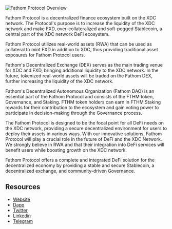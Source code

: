 ![Fathom Protocol Overview](https://i.imgur.com/hGihzFJ.jpg)

Fathom Protocol is a decentralized finance ecosystem built on the XDC network. The Protocol's purpose is to increase the liquidity of the XDC network and make FXD, over-collateralized and soft-pegged Stablecoin, a central part of the XDC network DeFi ecosystem.

Fathom Protocol utilizes real-world assets (RWA) that can be used as collateral to mint FXD in addition to XDC, thus providing traditional asset exposures for Fathom Protocol users.

Fathom's Decentralized Exchange (DEX) serves as the main trading venue for XDC and FXD, bringing additional liquidity to the XDC network. In the future, tokenized real-world assets will be traded on the Fathom DEX, further increasing the liquidity of the XDC network.

Fathom's Decentralized Autonomous Organization (Fathom DAO) is an essential part of the Fathom Protocol and consists of the FTHM token, Governance, and Staking. FTHM token holders can earn in FTHM Staking rewards for their contribution to the ecosystem and gain voting power to participate in decision-making through the Governance process.

The Fathom Protocol is designed to be the focal point for all DeFi needs on the XDC network, providing a secure decentralized environment for users to deploy their assets in various ways. With our innovative solutions, Fathom Protocol will play a crucial role in the future of DeFi and the XDC Network. We strongly believe in RWA and that their integration into DeFi services will benefit users while boosting growth on the XDC network.

Fathom Protocol offers a complete and integrated DeFi solution for the decentralized economy by providing a stable and secure Stablecoin, a decentralized exchange, and community-driven Governance.

## Resources
- [Website](https://fathom.fi)
- [Dapp](https://dapp.fathom.fi/)
- [Twitter](https://twitter.com/Fathom_fi)
- [Linkedin](https://www.linkedin.com/company/fathom-Protocol/)
- [Telegram](https://t.me/fathom_fi)
